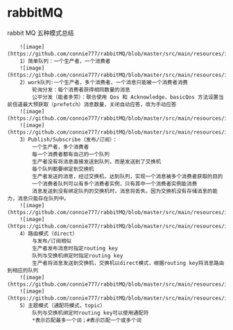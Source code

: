 # rabbitMQ
rabbit MQ 五种模式总结

        ![image](https://github.com/connie777/rabbitMQ/blob/master/src/main/resources/imgs/basic1.png)
        1）简单队列：一个生产者，一个消费者
        ![image](https://github.com/connie777/rabbitMQ/blob/master/src/main/resources/imgs/work01.png)
    	2）work队列:一个生产者，多个消费者，一个消息只能被一个消费者消费
    		轮询分发：每个消费者获得相同数量的消息
    		公平分发（能者多劳）：联合使用 Qos 和 Acknowledge，basicQos 方法设置当前信道最大预获取（prefetch）消息数量，关闭自动应答，改为手动应答
    	![image](https://github.com/connie777/rabbitMQ/blob/master/src/main/resources/imgs/Publish%26Subscribe.png)
    	![image](https://github.com/connie777/rabbitMQ/blob/master/src/main/resources/imgs/FanoutExchange.png)
    	3）Publish/Subscribe（发布/订阅）：
    		一个生产者，多个消费者
    		每一个消费者都有自己的一个队列
    		生产者没有将消息直接发送到队列，而是发送到了交换机
    		每个队列都要绑定到交换机
    		生产者发送的消息，经过交换机，达到队列，实现一个消息被多个消费者获取的目的
    		一个消费者队列可以有多个消费者实例，只有其中一个消费者实例能消费
    		消息发送到没有绑定队列的交换机时，消息将丢失。因为交换机没有存储消息的能力，消息只能存在队列中。
    	![image](https://github.com/connie777/rabbitMQ/blob/master/src/main/resources/imgs/DirectExchange.png)
    	![image](https://github.com/connie777/rabbitMQ/blob/master/src/main/resources/imgs/DirectExchange02.png)
    	4）路由模式（direct）
    		与发布/订阅相似
    		生产者发布消息时指定routing key
    		队列与交换机绑定时指定routing key
    		生产者将消息发送到交换机，交换机以direct模式，根据routing key将消息路由到相应的队列
    	![image](https://github.com/connie777/rabbitMQ/blob/master/src/main/resources/imgs/TopicExchange01.png)
    	![image](https://github.com/connie777/rabbitMQ/blob/master/src/main/resources/imgs/TopicExchange02.png)
    	5）主题模式（通配符模式，topic）
    		队列与交换机绑定时routing key可以使用通配符
    		*表示匹配最多一个词；#表示匹配一个或多个词
